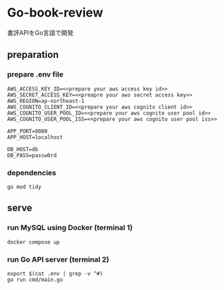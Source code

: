 # Go-book-review
書評APIをGo言語で開発

## preparation
### prepare .env file
```
AWS_ACCESS_KEY_ID=<<prepare your aws access key id>>
AWS_SECRET_ACCESS_KEY=<<preapre your aws secret access key>>
AWS_REGION=ap-northeast-1
AWS_COGNITO_CLIENT_ID=<<prepare your aws cognito client id>>
AWS_COGNITO_USER_POOL_ID=<<prepare your aws cognito user pool id>>
AWS_COGNITO_USER_POOL_ISS=<<prepare your aws cognito user pool iss>>

APP_PORT=8080
APP_HOST=localhost

DB_HOST=db
DB_PASS=passw0rd
```

### dependencies
```
go mod tidy
```

## serve
### run MySQL using Docker (terminal 1)
```
docker compose up
```

### run Go API server (terminal 2)
```
export $(cat .env | grep -v ^#)
go run cmd/main.go
```
